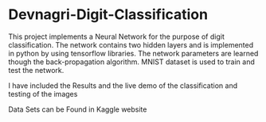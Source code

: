 # Devnagri-Digit-Classification


This project implements a Neural Network for the purpose of digit classification. 
The network contains two hidden layers and is implemented in python by using tensorflow libraries. 
The network parameters are learned though the back-propagation algorithm. MNIST dataset is used to train and test the network. 


I have included the Results and the live demo of the classification and testing of the images


Data Sets can be Found in Kaggle website
